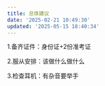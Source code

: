 ```yaml
---
title: 总体建议
date: '2025-02-21 10:49:30'
updated: '2025-05-15 18:40:34'
---
```

1.备齐证件：身份证+2份准考证

2.服从安排：该做什么做什么

3.检查耳机：有杂音要举手




